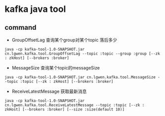 # kafka java tool
## command

* GroupOffsetLag 查询某个group对某个topic 落后多少
```shell script
java -cp kafka-tool-1.0-SNAPSHOT.jar cn.lgwen.kafka.tool.GroupOffsetLag --topic :topic --group :group [--zk : zkHost] [--brokers :broker]
``` 

* MessageSize 查询某个topic的messageSize
```shell script
java -cp kafka-tool-1.0-SNAPSHOT.jar cn.lgwen.kafka.tool.MessageSize --topic :topic [--zk : zkHost] [--brokers :broker]
``` 

* ReceiveLatestMessage 获取最新消息
```shell script
java -cp kafka-tool-1.0-SNAPSHOT.jar cn.lgwen.kafka.tool.ReceiveLatestMessage --topic :topic [--zk : zkHost] [--brokers :broker] [--size :size(default 10)]
``` 